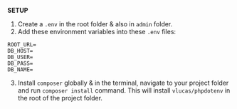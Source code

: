 **SETUP**
1) Create a `.env` in the root folder & also in `admin` folder.
2) Add these environment variables into these `.env` files:
```
ROOT_URL=
DB_HOST=
DB_USER=
DB_PASS=
DB_NAME=
```
3) Install `composer` globally & in the terminal, navigate to your project folder and run `composer install` command. This will install `vlucas/phpdotenv` in the root of the project folder.